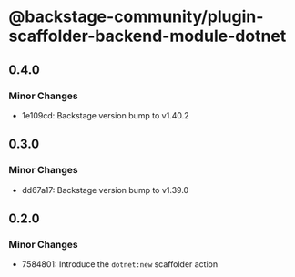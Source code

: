 # @backstage-community/plugin-scaffolder-backend-module-dotnet

## 0.4.0

### Minor Changes

- 1e109cd: Backstage version bump to v1.40.2

## 0.3.0

### Minor Changes

- dd67a17: Backstage version bump to v1.39.0

## 0.2.0

### Minor Changes

- 7584801: Introduce the `dotnet:new` scaffolder action
